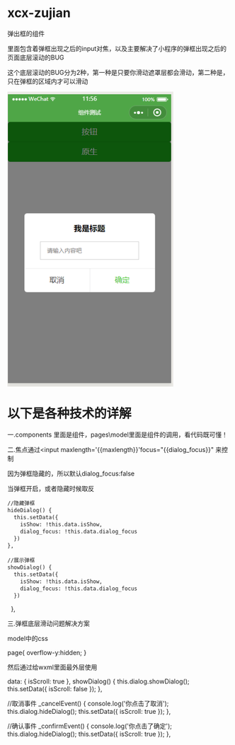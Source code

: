 # xcx-zujian
弹出框的组件  

里面包含着弹框出现之后的input对焦，以及主要解决了小程序的弹框出现之后的页面底层滚动的BUG  

这个底层滚动的BUG分为2种，第一种是只要你滑动遮罩层都会滑动，第二种是，只在弹框的区域内才可以滑动  

<img src="https://github.com/lscing/xcx-zujian/blob/master/img/img1.png" width = "375" height = "667" alt="图片名称" align=center />  
# 以下是各种技术的详解  
一.components 里面是组件，pages\model里面是组件的调用，看代码既可懂！  

二.焦点通过<input maxlength='{{maxlength}}'focus="{{dialog_focus}}" 来控制  

因为弹框隐藏的，所以默认dialog_focus:false  

当弹框开启，或者隐藏时候取反   

    //隐藏弹框
    hideDialog() {
      this.setData({
        isShow: !this.data.isShow,
        dialog_focus: !this.data.dialog_focus
      })
    },  
    
    //展示弹框
    showDialog() {
      this.setData({
        isShow: !this.data.isShow,
        dialog_focus: !this.data.dialog_focus
      })
    },    
    
    
三.弹框底层滑动问题解决方案  

model中的css  

page{
  overflow-y:hidden;
}  

然后通过给wxml里面最外层使用  

<scroll-view scroll-y="{{isScroll}}"> 
data: {
    isScroll: true
  },
  showDialog() {
    this.dialog.showDialog();
    this.setData({
      isScroll: false
    });
  },
  
  
  //取消事件
  _cancelEvent() {
    console.log('你点击了取消');
    this.dialog.hideDialog();
    this.setData({
      isScroll: true
    });
  },  
  
  //确认事件
  _confirmEvent() {
    console.log('你点击了确定');
    this.dialog.hideDialog();
    this.setData({
      isScroll: true
    });
  },
